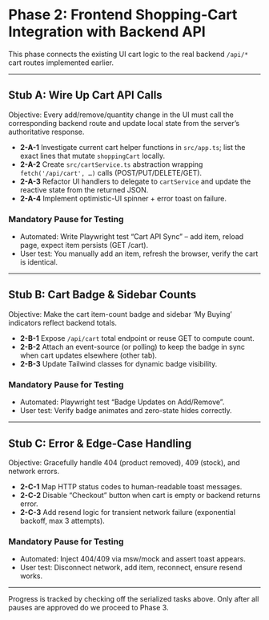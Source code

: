 # Phase 2: Frontend Shopping-Cart Integration with Backend API

This phase connects the existing UI cart logic to the real backend `/api/*` cart routes implemented earlier.

---

## Stub A: Wire Up Cart API Calls

Objective: Every add/remove/quantity change in the UI must call the corresponding backend route and update local state from the server’s authoritative response.

* **2-A-1** Investigate current cart helper functions in `src/app.ts`; list the exact lines that mutate `shoppingCart` locally.
* **2-A-2** Create `src/cartService.ts` abstraction wrapping `fetch('/api/cart', …)` calls (POST/PUT/DELETE/GET).
* **2-A-3** Refactor UI handlers to delegate to `cartService` and update the reactive state from the returned JSON.
* **2-A-4** Implement optimistic-UI spinner + error toast on failure.

### Mandatory Pause for Testing

* Automated: Write Playwright test “Cart API Sync” – add item, reload page, expect item persists (GET /cart).
* User test: You manually add an item, refresh the browser, verify the cart is identical.

---

## Stub B: Cart Badge & Sidebar Counts

Objective: Make the cart item-count badge and sidebar ‘My Buying’ indicators reflect backend totals.

* **2-B-1** Expose `/api/cart` total endpoint or reuse GET to compute count.
* **2-B-2** Attach an event-source (or polling) to keep the badge in sync when cart updates elsewhere (other tab).
* **2-B-3** Update Tailwind classes for dynamic badge visibility.

### Mandatory Pause for Testing

* Automated: Playwright test “Badge Updates on Add/Remove”.
* User test: Verify badge animates and zero-state hides correctly.

---

## Stub C: Error & Edge-Case Handling

Objective: Gracefully handle 404 (product removed), 409 (stock), and network errors.

* **2-C-1** Map HTTP status codes to human-readable toast messages.
* **2-C-2** Disable “Checkout” button when cart is empty or backend returns error.
* **2-C-3** Add resend logic for transient network failure (exponential backoff, max 3 attempts).

### Mandatory Pause for Testing

* Automated: Inject 404/409 via msw/mock and assert toast appears.
* User test: Disconnect network, add item, reconnect, ensure resend works.

---

Progress is tracked by checking off the serialized tasks above. Only after all pauses are approved do we proceed to Phase 3. 